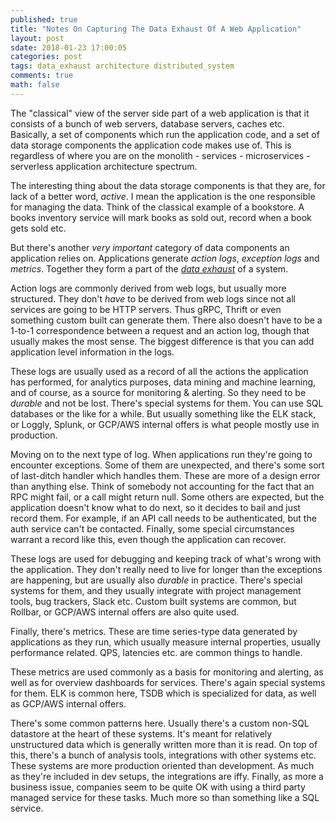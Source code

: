 ```yaml
---
published: true
title: "Notes On Capturing The Data Exhaust Of A Web Application"
layout: post
sdate: 2018-01-23 17:00:05
categories: post
tags: data_exhaust architecture distributed_system
comments: true
math: false
---
```

The "classical" view of the server side part of a web application is that it consists of a bunch of web servers, database servers, caches etc. Basically, a set of components which run the application code, and a set of data storage components the application code makes use of. This is regardless of where you are on the monolith - services - microservices - serverless application architecture spectrum.

The interesting thing about the data storage components is that they are, for lack of a better word, _active_. I mean the application is the one responsible for managing the data. Think of the classical example of a bookstore. A books inventory service will mark books as sold out, record when a book gets sold etc.

But there's another _very important_ category of data components an application relies on. Applications generate _action logs_, _exception logs_ and _metrics_. Together they form a part of the [_data exhaust_](https://en.wikipedia.org/wiki/Data_exhaust) of a system.

Action logs are commonly derived from web logs, but usually more structured. They don't _have_ to be derived from web logs since not all services are going to be HTTP servers. Thus gRPC, Thrift or even something custom built can generate them. There also doesn't have to be a 1-to-1 correspondence between a request and an action log, though that usually makes the most sense. The biggest difference is that you can add application level information in the logs.

These logs are usually used as a record of all the actions the application has performed, for analytics purposes, data mining and machine learning, and of course, as a source for monitoring & alerting. So they need to be _durable_ and not be lost. There's special systems for them. You can use SQL databases or the like for a while. But usually something like the ELK stack, or Loggly, Splunk, or GCP/AWS internal offers is what people mostly use in production.

Moving on to the next type of log. When applications run they're going to encounter exceptions. Some of them are unexpected, and there's some sort of last-ditch handler which handles them. These are more of a design error than anything else. Think of somebody not accounting for the fact that an RPC might fail, or a call might return null. Some others are expected, but the application doesn't know what to do next, so it decides to bail and just record them. For example, if an API call needs to be authenticated, but the auth service can't be contacted. Finally, some special circumstances warrant a record like this, even though the application can recover.

These logs are used for debugging and keeping track of what's wrong with the application. They don't really need to live for longer than the exceptions are happening, but are usually also _durable_ in practice. There's special systems for them, and they usually integrate with project management tools, bug trackers, Slack etc. Custom built systems are common, but Rollbar, or GCP/AWS internal offers are also quite used.

Finally, there's metrics. These are time series-type data generated by applications as they run, which usually measure internal properties, usually performance related. QPS, latencies etc. are common things to handle.

These metrics are used commonly as a basis for monitoring and alerting, as well as for overview dashboards for services. There's again special systems for them. ELK is common here, TSDB which is specialized for data, as well as GCP/AWS internal offers.

There's some common patterns here. Usually there's a custom non-SQL datastore at the heart of these systems. It's meant for relatively unstructured data which is generally written more than it is read. On top of this, there's a bunch of analysis tools, integrations with other systems etc. These systems are more production oriented than development. As much as they're included in dev setups, the integrations are iffy. Finally, as more a business issue, companies seem to be quite OK with using a third party managed service for these tasks. Much more so than something like a SQL service.
